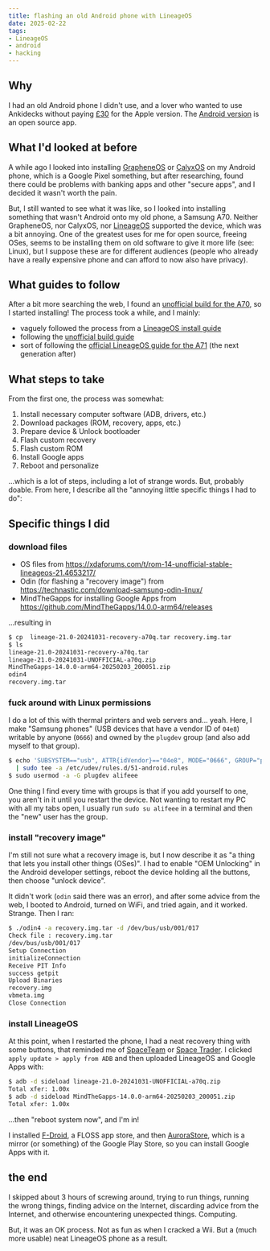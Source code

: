 ```yaml
---
title: flashing an old Android phone with LineageOS
date: 2025-02-22
tags:
- LineageOS
- android
- hacking
---
```

## Why

I had an old Android phone I didn't use, and a lover who wanted to use Ankidecks without paying [£30](https://apps.apple.com/us/app/ankimobile-flashcards/id373493387) for the Apple version. The [Android version](https://play.google.com/store/apps/details?id=com.ichi2.anki) is an open source app.

## What I'd looked at before

A while ago I looked into installing [GrapheneOS](https://grapheneos.org/) or [CalyxOS](https://calyxos.org/) on my Android phone, which is a Google Pixel something, but after researching, found there could be problems with banking apps and other "secure apps", and I decided it wasn't worth the pain.

But, I still wanted to see what it was like, so I looked into installing something that wasn't Android onto my old phone, a Samsung A70. Neither GrapheneOS, nor CalyxOS, nor [LineageOS](https://lineageos.org/) supported the device, which was a bit annoying. One of the greatest uses for me for open source, freeing OSes, seems to be installing them on old software to give it more life (see: Linux), but I suppose these are for different audiences (people who already have a really expensive phone and can afford to now also have privacy).

## What guides to follow

After a bit more searching the web, I found an [unofficial build for the A70](https://xdaforums.com/t/rom-14-unofficial-stable-lineageos-21.4653217/), so I started installing! The process took a while, and I mainly:

- vaguely followed the process from a [LineageOS install guide](https://www.androidauthority.com/lineageos-install-guide-893303/)
- following the [unofficial build guide](https://xdaforums.com/t/rom-14-unofficial-stable-lineageos-21.4653217/)
- sort of following the [official LineageOS guide for the A71](https://wiki.lineageos.org/devices/a71/install/#pre-install-instructions) (the next generation after)

## What steps to take

From the first one, the process was somewhat:

1. Install necessary computer software (ADB, drivers, etc.)
2. Download packages (ROM, recovery, apps, etc.)
3. Prepare device & Unlock bootloader
4. Flash custom recovery
5. Flash custom ROM
6. Install Google apps
7. Reboot and personalize

...which is a lot of steps, including a lot of strange words. But, probably doable. From here, I describe all the "annoying little specific things I had to do":

## Specific things I did

### download files

- OS files from <https://xdaforums.com/t/rom-14-unofficial-stable-lineageos-21.4653217/>
- Odin (for flashing a "recovery image") from <https://technastic.com/download-samsung-odin-linux/>
- MindTheGapps for installing Google Apps from <https://github.com/MindTheGapps/14.0.0-arm64/releases>

…resulting in

```bash
$ cp  lineage-21.0-20241031-recovery-a70q.tar recovery.img.tar
$ ls
lineage-21.0-20241031-recovery-a70q.tar
lineage-21.0-20241031-UNOFFICIAL-a70q.zip
MindTheGapps-14.0.0-arm64-20250203_200051.zip
odin4
recovery.img.tar
```

### fuck around with Linux permissions

I do a lot of this with thermal printers and web servers and... yeah. Here, I make "Samsung phones" (USB devices that have a vendor ID of `04e8`) writable by anyone (`0666`) and owned by the `plugdev` group (and also add myself to that group).

```bash
$ echo 'SUBSYSTEM=="usb", ATTR{idVendor}=="04e8", MODE="0666", GROUP="plugdev"' \
  | sudo tee -a /etc/udev/rules.d/51-android.rules 
$ sudo usermod -a -G plugdev alifeee
```

One thing I find every time with groups is that if you add yourself to one, you aren't in it until you restart the device. Not wanting to restart my PC with all my tabs open, I usually run `sudo su alifeee` in a terminal and then the "new" user has the group.

### install "recovery image"

I'm still not sure what a recovery image is, but I now describe it as "a thing that lets you install other things (OSes)". I had to enable "OEM Unlocking" in the Android developer settings, reboot the device holding all the buttons, then choose "unlock device".

It didn't work (`odin` said there was an error), and after some advice from the web, I booted to Android, turned on WiFi, and tried again, and it worked. Strange. Then I ran:

```bash
$ ./odin4 -a recovery.img.tar -d /dev/bus/usb/001/017
Check file : recovery.img.tar
/dev/bus/usb/001/017
Setup Connection
initializeConnection
Receive PIT Info
success getpit
Upload Binaries
recovery.img
vbmeta.img
Close Connection
```

### install LineageOS

At this point, when I restarted the phone, I had a neat recovery thing with some buttons, that reminded me of [SpaceTeam](https://play.google.com/store/apps/details?id=com.sleepingbeastgames.spaceteam) or [Space Trader](https://play.google.com/store/apps/details?id=com.brucelet.spacetrader). I clicked `apply update > apply from ADB` and then uploaded LineageOS and Google Apps with:

```bash
$ adb -d sideload lineage-21.0-20241031-UNOFFICIAL-a70q.zip
Total xfer: 1.00x
$ adb -d sideload MindTheGapps-14.0.0-arm64-20250203_200051.zip
Total xfer: 1.00x
```

…then "reboot system now", and I'm in!

I installed [F-Droid](https://f-droid.org/), a FLOSS app store, and then [AuroraStore](https://auroraoss.com/), which is a mirror (or something) of the Google Play Store, so you can install Google Apps with it.

## the end

I skipped about 3 hours of screwing around, trying to run things, running the wrong things, finding advice on the Internet, discarding advice from the Internet, and otherwise encountering unexpected things. Computing.

But, it was an OK process. Not as fun as when I cracked a Wii. But a (much more usable) neat LineageOS phone as a result.

